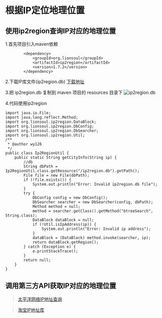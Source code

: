 # 根据IP定位地理位置
## 使用ip2region查询IP对应的地理位置

1.首先项目引入maven依赖
```
        <dependency>
            <groupId>org.lionsoul</groupId>
            <artifactId>ip2region</artifactId>
            <version>1.7.2</version>
        </dependency>
```
2.下载IP库文件(ip2region.db) 
[下载地址]( https://gitee.com/lionsoul/ip2region/tree/master/data) 

3.把 ip2region.db 复制到 maven 项目的 resources 目录下
![ip2region.db](https://s3.bmp.ovh/imgs/2022/01/123cda6ff668c142.png)

4.代码使用ip2region
```
import java.io.File;
import java.lang.reflect.Method;
import org.lionsoul.ip2region.DataBlock;
import org.lionsoul.ip2region.DbConfig;
import org.lionsoul.ip2region.DbSearcher;
import org.lionsoul.ip2region.Util;
/**
 * @author wy126
 */
public class Ip2RegionUtil {
    public static String getCityInfo(String ip) {
        //db
        String dbPath = Ip2RegionUtil.class.getResource("/ip2region.db").getPath();
        File file = new File(dbPath);
        if (!file.exists()) {
            System.out.println("Error: Invalid ip2region.db file");
        }
        try {
            DbConfig config = new DbConfig();
            DbSearcher searcher = new DbSearcher(config, dbPath);
            Method method = null;
            method = searcher.getClass().getMethod("btreeSearch", String.class);
            DataBlock dataBlock = null;
            if (!Util.isIpAddress(ip)) {
                System.out.println("Error: Invalid ip address");
            }
            dataBlock = (DataBlock) method.invoke(searcher, ip);
            return dataBlock.getRegion();
        } catch (Exception e) {
            e.printStackTrace();
        }
        return null;
    }
}
```

## 调用第三方API获取IP对应的地理位置
> [太平洋网络IP地址查询](http://whois.pconline.com.cn/)

> [淘宝IP地址库](https://ip.taobao.com/)